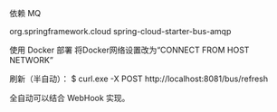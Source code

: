 依赖 MQ

<dependency>
    <groupId>org.springframework.cloud</groupId>
    <artifactId>spring-cloud-starter-bus-amqp</artifactId>
</dependency>

使用 Docker 部署 
将Docker网络设置改为“CONNECT FROM HOST NETWORK”

刷新（半自动）：
$ curl.exe -X POST http://localhost:8081/bus/refresh

全自动可以结合 WebHook 实现。